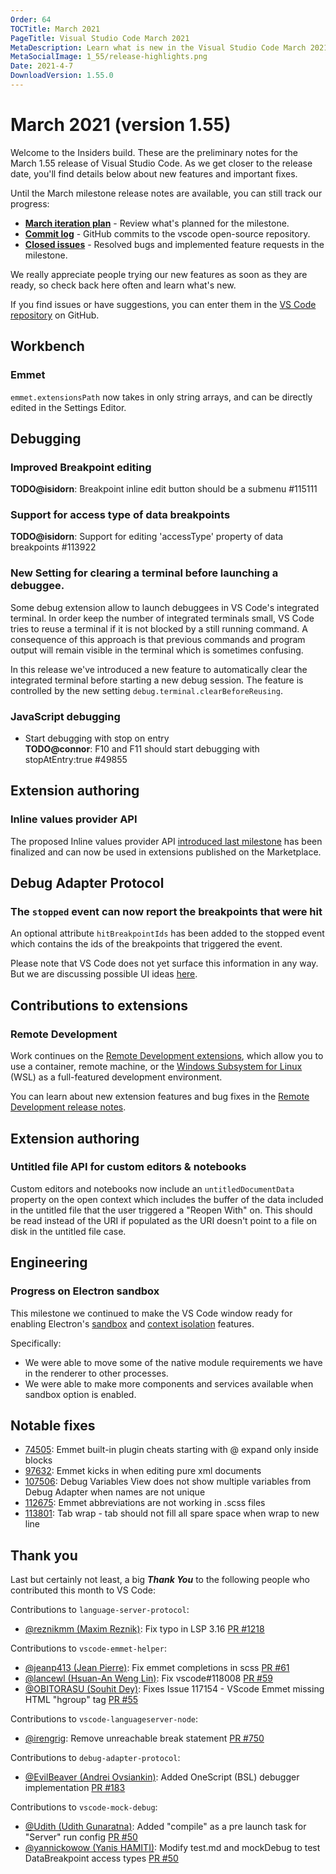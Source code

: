 ```yaml
---
Order: 64
TOCTitle: March 2021
PageTitle: Visual Studio Code March 2021
MetaDescription: Learn what is new in the Visual Studio Code March 2021 Release (1.55)
MetaSocialImage: 1_55/release-highlights.png
Date: 2021-4-7
DownloadVersion: 1.55.0
---
```

# March 2021 (version 1.55)

<!-- DOWNLOAD_LINKS_PLACEHOLDER -->

Welcome to the Insiders build. These are the preliminary notes for the March 1.55 release of Visual Studio Code. As we get closer to the release date, you'll find details below about new features and important fixes.

Until the March milestone release notes are available, you can still track our progress:

* **[March iteration plan](https://github.com/microsoft/vscode/issues/118334)** - Review what's planned for the milestone.
* **[Commit log](https://github.com/Microsoft/vscode/commits/main)** - GitHub commits to the vscode open-source repository.
* **[Closed issues](https://github.com/Microsoft/vscode/issues?q=is%3Aissue+milestone%3A%22March+2021%22+is%3Aclosed)** - Resolved bugs and implemented feature requests in the milestone.

We really appreciate people trying our new features as soon as they are ready, so check back here often and learn what's new.

If you find issues or have suggestions, you can enter them in the [VS Code repository](https://github.com/Microsoft/vscode/issues) on GitHub.

## Workbench

### Emmet

`emmet.extensionsPath` now takes in only string arrays, and can be directly edited in the Settings Editor.

## Debugging

### Improved Breakpoint editing
**TODO@isidorn**: Breakpoint inline edit button should be a submenu #115111

### Support for access type of data breakpoints
**TODO@isidorn**: Support for editing 'accessType' property of data breakpoints #113922

### New Setting for clearing a terminal before launching a debuggee.
Some debug extension allow to launch debuggees in VS Code's integrated terminal. In order keep the number of integrated terminals small, VS Code tries to reuse a terminal if it is not blocked by a still running command. A consequence of this approach is that previous commands and program output will remain visible in the terminal which is sometimes confusing.

In this release we've introduced a new feature to automatically clear the integrated terminal before starting a new debug session. The feature is controlled by the new setting `debug.terminal.clearBeforeReusing`.

### JavaScript debugging

* Start debugging with stop on entry<br>
**TODO@connor**: F10 and F11 should start debugging with stopAtEntry:true #49855

## Extension authoring

### Inline values provider API

The proposed Inline values provider API [introduced last milestone](https://code.visualstudio.com/updates/v1_54#_inline-value-provider-api) has been finalized and can now be used in extensions published on the Marketplace.

## Debug Adapter Protocol

### The `stopped` event can now report the breakpoints that were hit

An optional attribute `hitBreakpointIds` has been added to the stopped event which contains the ids of the breakpoints that triggered the event.

Please note that VS Code does not yet surface this information in any way. But we are discussing possible UI ideas [here](https://github.com/microsoft/vscode/issues/118743).

## Contributions to extensions

### Remote Development

Work continues on the [Remote Development extensions](https://marketplace.visualstudio.com/items?itemName=ms-vscode-remote.vscode-remote-extensionpack), which allow you to use a container, remote machine, or the [Windows Subsystem for Linux](https://docs.microsoft.com/windows/wsl) (WSL) as a full-featured development environment.

You can learn about new extension features and bug fixes in the [Remote Development release notes](https://github.com/microsoft/vscode-docs/blob/main/remote-release-notes/v1_55.md).

## Extension authoring

### Untitled file API for custom editors & notebooks

Custom editors and notebooks now include an `untitledDocumentData` property on the open context which includes the buffer of the data included in the untitled file that the user triggered a "Reopen With" on. This should be read instead of the URI if populated as the URI doesn't point to a file on disk in the untitled file case.

## Engineering

### Progress on Electron sandbox

This milestone we continued to make the VS Code window ready for enabling Electron's [sandbox](https://www.electronjs.org/docs/api/sandbox-option) and [context isolation](https://www.electronjs.org/docs/tutorial/context-isolation) features.

Specifically:

* We were able to move some of the native module requirements we have in the renderer to other processes.
* We were able to make more components and services available when sandbox option is enabled.

## Notable fixes

* [74505](https://github.com/microsoft/vscode/issues/74505): Emmet built-in plugin cheats starting with @ expand only inside blocks
* [97632](https://github.com/microsoft/vscode/issues/97632): Emmet kicks in when editing pure xml documents
* [107506](https://github.com/microsoft/vscode/issues/107506): Debug Variables View does not show multiple variables from Debug Adapter when names are not unique
* [112675](https://github.com/microsoft/vscode/issues/112675): Emmet abbreviations are not working in .scss files
* [113801](https://github.com/microsoft/vscode/issues/113801): Tab wrap - tab should not fill all spare space when wrap to new line

## Thank you

Last but certainly not least, a big _**Thank You**_ to the following people who contributed this month to VS Code:

Contributions to `language-server-protocol`:

* [@reznikmm (Maxim Reznik)](https://github.com/reznikmm): Fix typo in LSP 3.16  [PR #1218](https://github.com/microsoft/language-server-protocol/pull/1218)

Contributions to `vscode-emmet-helper`:
* [@jeanp413 (Jean Pierre)](https://github.com/jeanp413): Fix emmet completions in scss [PR #61](https://github.com/microsoft/vscode-emmet-helper/pull/61)
* [@lancewl (Hsuan-An Weng Lin)](https://github.com/lancewl): Fix vscode#118008 [PR #59](https://github.com/microsoft/vscode-emmet-helper/pull/59)
* [@OBITORASU (Souhit Dey)](https://github.com/OBITORASU): Fixes Issue 117154 - VScode Emmet missing HTML "hgroup" tag [PR #55](https://github.com/microsoft/vscode-emmet-helper/pull/55)

Contributions to `vscode-languageserver-node`:

* [@irengrig](https://github.com/irengrig): Remove unreachable break statement [PR #750](https://github.com/microsoft/vscode-languageserver-node/pull/750)

Contributions to `debug-adapter-protocol`:

* [@EvilBeaver (Andrei Ovsiankin)](https://github.com/EvilBeaver): Added OneScript (BSL) debugger implementation [PR #183](https://github.com/microsoft/debug-adapter-protocol/pull/183)

Contributions to `vscode-mock-debug`:

* [@Udith (Udith Gunaratna)](https://github.com/Udith): Added "compile" as a pre launch task for "Server" run config  [PR #50](https://github.com/microsoft/vscode-mock-debug/pull/50)
* [@yannickowow (Yanis HAMITI)](https://github.com/yannickowow): Modify test.md and mockDebug to test DataBreakpoint access types  [PR #50](https://github.com/microsoft/vscode-mock-debug/pull/52)


<!-- In-product release notes styles.  Do not modify without also modifying regex in gulpfile.common.js -->
<a id="scroll-to-top" role="button" title="Scroll to top" aria-label="scroll to top" href="#"><span class="icon"></span></a>
<link rel="stylesheet" type="text/css" href="css/inproduct_releasenotes.css"/>

